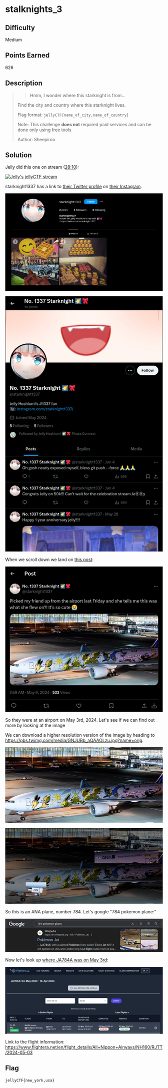 # stalknights_3

## Difficulty

Medium

## Points Earned 

626

## Description

> > Hmm, I wonder where this starknight is from...
>
> Find the city and country where this starknight lives.
>
> Flag format: `jellyCTF{name_of_city,name_of_country}`
>
> Note: This challenge **does not** required paid services and can be done only using free tools
> 
> Author: Sheepiroo

## Solution

Jelly did this one on stream ([28:10](https://www.youtube.com/live/QH8LKkIVHzI?t=1690)):

[![Jelly's jellyCTF stream](https://img.youtube.com/vi/QH8LKkIVHzI/0.jpg)](https://www.youtube.com/live/QH8LKkIVHzI?t=1690)

starknight1337 has a link to [their Twitter profile](https://twitter.com/starknight1337) on [their Instagram](https://www.instagram.com/starknight1337/).

![stalknights_4 instagram](./images/stalknights_4_insta.png "stalknights_4 instagram")

![stalknights_4 twitter](./images/stalknights_4_twitter.png "stalknights_4 twitter")

When we scroll down we land on [this post](https://twitter.com/starknight1337/status/1788584687532970045):

![stalknights_3 twitter](./images/stalknights_3_twitter.png "stalknights_3 twitter")

So they were at an airport on May 3rd, 2024. Let's see if we can find out more by looking at the image

We can download a higher resolution version of the image by heading to https://pbs.twimg.com/media/GNJUBb_aQAAOLzu.jpg?name=orig.

![stalknights_3 image](./images/stalknights_3_image.jpg "stalknights_3 image")

![stalknights_3 image details](./images/stalknights_3_image_details.jpg "stalknights_3 image details")

So this is an ANA plane, number 784. Let's google "784 pokemon plane:"

![stalknights_3 google](./images/stalknights_3_google.jpg "stalknights_3 google")

Now let's look up [where JA784A was on May 3rd](https://www.flightera.net/en/planes/JA784A/2024-05-03%20%2000_00):

![stalknights_3 flightera](./images/stalknights_3_flightera.jpg "stalknights_3 flightera")

Link to the flight information: https://www.flightera.net/en/flight_details/All+Nippon+Airways/NH160/RJTT/2024-05-03

## Flag

`jellyCTF{new_york,usa}`